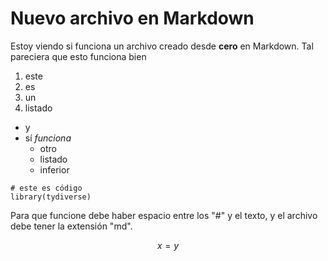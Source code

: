 # Nuevo archivo en Markdown
Estoy viendo si funciona un archivo creado desde **cero** en Markdown.
Tal pareciera que esto funciona bien
1. este
2. es
3. un 
4. listado

-  y
- sí _funciona_
   - otro
   - listado
   - inferior

```
# este es código
library(tydiverse)
```

Para que funcione debe haber espacio entre los "#" y el texto, y el archivo debe tener la extensión "md".

$$x=y$$
